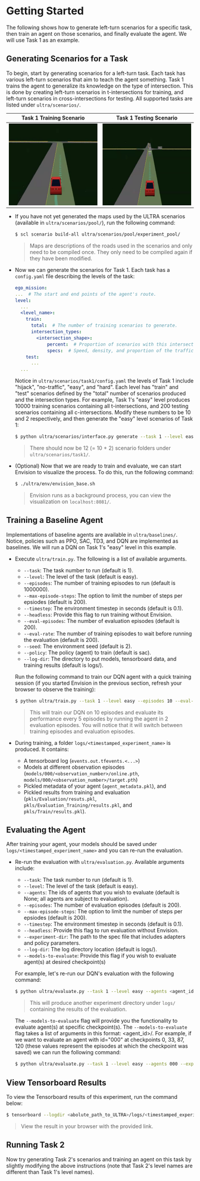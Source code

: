 # Getting Started

The following shows how to generate left-turn scenarios for a specific task, then train an agent on those scenarios, and finally evaluate the agent. We will use Task 1 as an example.

## Generating Scenarios for a Task

To begin, start by generating scenarios for a left-turn task. Each task has various left-turn scenarios that aim to teach the agent something. Task 1 trains the agent to generalize its knowledge on the type of intersection. This is done by creating left-turn scenarios in t-intersections for training, and left-turn scenarios in cross-intersections for testing. All supported tasks are listed under `ultra/scenarios/`.

Task 1 Training Scenario|Task 1 Testing Scenario
:----------------------:|:---------------------:
<img src="_static/task1_train.png" width="340" height="220"/> | <img src="_static/task1_test.png" width="340" height="220"/>

- If you have not yet generated the maps used by the ULTRA scenarios (available in `ultra/scenarios/pool/`), run the following command:
  ```sh
  $ scl scenario build-all ultra/scenarios/pool/experiment_pool/
  ```
  > Maps are descriptions of the roads used in the scenarios and only need to be compiled once. They only need to be compiled again if they have been modified.
- Now we can generate the scenarios for Task 1. Each task has a `config.yaml` file describing the levels of the task:
  ```yaml
  ego_mission:
  ...  # The start and end points of the agent's route.
  level:
    ...
    <level_name>:
      train:
        total:  # The number of training scenarios to generate.
        intersection_types:
          <intersection_shape>:
              percent:  # Proportion of scenarios with this intersection.
              specs:  # Speed, density, and proportion of the traffic.
      test:
        ...
    ...
  ```
  Notice in `ultra/scenarios/task1/config.yaml` the levels of Task 1 include "hijack", "no-traffic", "easy", and "hard". Each level has "train" and "test" scenarios defined by the "total" number of scenarios produced and the intersection types. For example, Task 1's "easy" level produces 10000 training scenarios containing all t-intersections, and 200 testing scenarios containing all c-intersections. Modify these numbers to be 10 and 2 respectively,  and then generate the "easy" level scenarios of Task 1:
  ```sh
  $ python ultra/scenarios/interface.py generate --task 1 --level easy
  ```
  > There should now be 12 (= 10 + 2) scenario folders under `ultra/scenarios/task1/`.
- (Optional) Now that we are ready to train and evaluate, we can start Envision to visualize the process. To do this, run the following command:
  ```sh
  $ ./ultra/env/envision_base.sh
  ```
  > Envision runs as a background process, you can view the visualization on `localhost:8081/`.

## Training a Baseline Agent

Implementations of baseline agents are available in `ultra/baselines/`. Notice, policies such as PPO, SAC, TD3, and DQN are implemented as baselines. We will run a DQN on Task 1's "easy" level in this example.

- Execute `ultra/train.py`. The following is a list of available arguments.
  - `--task`: The task number to run (default is 1).
  - `--level`: The level of the task (default is easy).
  - `--episodes`: The number of training episodes to run (default is 1000000).
  - `--max-episode-steps`: The option to limit the number of steps per epsiodes (default is 200).
  - `--timestep`: The environment timestep in seconds (default is 0.1).
  - `--headless`: Provide this flag to run training without Envision.
  - `--eval-episodes`: The number of evaluation episodes (default is 200).
  - `--eval-rate`: The number of training episodes to wait before running the evaluation (default is 200).
  - `--seed`: The environment seed (default is 2).
  - `--policy`: The policy (agent) to train (default is sac).
  - `--log-dir`: The directory to put models, tensorboard data, and training results (default is logs/).

  Run the following command to train our DQN agent with a quick training session (if you started Envision in the previous section, refresh your browser to observe the training):
  ```sh
  $ python ultra/train.py --task 1 --level easy --episodes 10 --eval-episodes 2 --eval-rate 5 --policy dqn
  ```
  > This will train our DQN on 10 episodes and evaluate its performance every 5 episodes by running the agent in 2 evaluation episodes. You will notice that it will switch between training episodes and evaluation episodes.
- During training, a folder `logs/<timestamped_experiment_name>` is produced. It contains:
  - A tensorboard log (`events.out.tfevents.<...>`)
  - Models at different observation episodes (`models/000/<observation_number>/online.pth`, `models/000/<observation_number>/target.pth`)
  - Pickled metadata of your agent (`agent_metadata.pkl`), and
  - Pickled results from training and evaluation (`pkls/Evaluation/resuts.pkl`, `pkls/Evaluation_Training/results.pkl`, and `pkls/Train/results.pkl`).

## Evaluating the Agent

After training your agent, your models should be saved under `logs/<timestamped_experiment_name>` and you can re-run the evaluation.

- Re-run the evaluation with `ultra/evaluation.py`. Available arguments include:
  - `--task`: The task number to run (default is 1).
  - `--level`: The level of the task (default is easy).
  - `--agents`: The ids of agents that you wish to evaluate (default is None; all agents are subject to evaluation).
  - `--episodes`: The number of evaluation episodes (default is 200).
  - `--max-episode-steps`: The option to limit the number of steps per epsiodes (default is 200).
  - `--timestep`: The environment timestep in seconds (default is 0.1).
  - `--headless`: Provide this flag to run evaluation without Envision.
  - `--experiment-dir`: The path to the spec file that includes adapters and policy parameters.
  - `--log-dir`: The log directory location (default is logs/).
  - `--models-to-evaluate`: Provide this flag if you wish to evaluate agent(s) at desired checkpoint(s)

  For example, let's re-run our DQN's evaluation with the following command:
  ```sh
  $ python ultra/evaluate.py --task 1 --level easy --agents <agent_ids> --experiment-dir logs/<timestamed_experiment_name>/ --episodes 5
  ```
  > This will produce another experiment directory under `logs/` containing the results of the evaluation.

  The `--models-to-evaluate` flag will provide you the functionality to evaluate agent(s) at specific checkpoint(s). The `--models-to-evaluate` flag takes a list of arguments in this format: <agent_id>/<model>. For example, if we want to evaluate an agent with id="000" at checkpoints 0, 33, 87, 120 (these values represent the episodes at which the checkpoint was saved) we can run the following command:
  ```sh
  $ python ultra/evaluate.py --task 1 --level easy --agents 000 --experiment-dir logs/<timestamed_experiment_name>/ --episodes 5 --models-to-evaluate 000/0 000/33 000/87 000/120
  ```
  
## View Tensorboard Results

To view the Tensorboard results of this experiment, run the command below:
```sh
$ tensorboard --logdir <abolute_path_to_ULTRA>/logs/<timestamped_experiment_name>
```
> View the result in your browser with the provided link.

## Running Task 2

Now try generating Task 2's scenarios and training an agent on this task by slightly modifying the above instructions (note that Task 2's level names are different than Task 1's level names).
